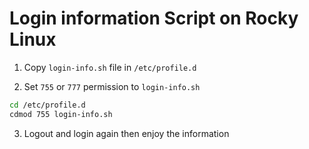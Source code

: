 # Login information Script on Rocky Linux

1. Copy `login-info.sh` file in `/etc/profile.d`

2. Set `755` or `777` permission to `login-info.sh`
```bash script
cd /etc/profile.d
cdmod 755 login-info.sh

```
3. Logout and login again then enjoy the information